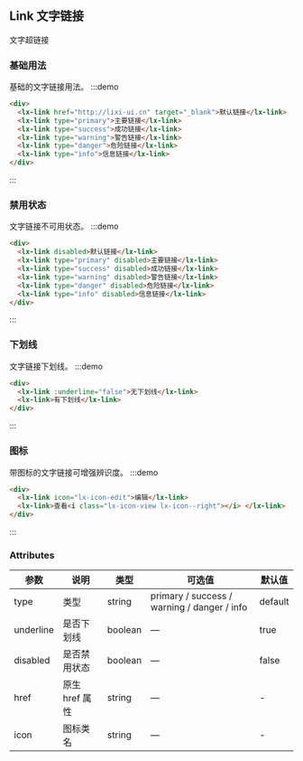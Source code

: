 ## Link 文字链接

文字超链接

### 基础用法
基础的文字链接用法。
:::demo
```html
<div>
  <lx-link href="http://lixi-ui.cn" target="_blank">默认链接</lx-link>
  <lx-link type="primary">主要链接</lx-link>
  <lx-link type="success">成功链接</lx-link>
  <lx-link type="warning">警告链接</lx-link>
  <lx-link type="danger">危险链接</lx-link>
  <lx-link type="info">信息链接</lx-link>
</div>
```
:::

### 禁用状态
文字链接不可用状态。
:::demo
```html
<div>
  <lx-link disabled>默认链接</lx-link>
  <lx-link type="primary" disabled>主要链接</lx-link>
  <lx-link type="success" disabled>成功链接</lx-link>
  <lx-link type="warning" disabled>警告链接</lx-link>
  <lx-link type="danger" disabled>危险链接</lx-link>
  <lx-link type="info" disabled>信息链接</lx-link>
</div>
```
:::

### 下划线
文字链接下划线。
:::demo
```html
<div>
  <lx-link :underline="false">无下划线</lx-link>
  <lx-link>有下划线</lx-link>
</div>
```
:::

### 图标

带图标的文字链接可增强辨识度。
:::demo
```html
<div>
  <lx-link icon="lx-icon-edit">编辑</lx-link>
  <lx-link>查看<i class="lx-icon-view lx-icon--right"></i> </lx-link>
</div>
```
:::

### Attributes

| 参数           | 说明                           | 类型      | 可选值                               | 默认值  |
| -------------- | ------------------------------ | --------- | ------------------------------------ | ------- |
| type           | 类型                   | string  | primary / success / warning / danger / info | default |
| underline      | 是否下划线                         | boolean | —                                    | true    |
| disabled       | 是否禁用状态                       | boolean | —                                    | false   |
| href           | 原生 href 属性                     | string  | —                                    | -       |
| icon           | 图标类名                       | string  | —                                    | -       |
